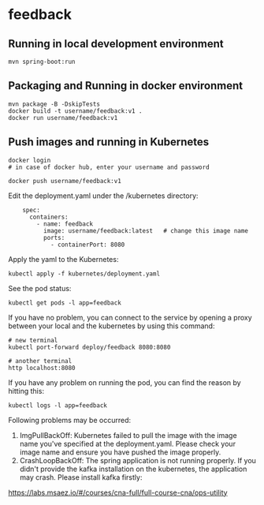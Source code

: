 # feedback

## Running in local development environment

```
mvn spring-boot:run
```

## Packaging and Running in docker environment

```
mvn package -B -DskipTests
docker build -t username/feedback:v1 .
docker run username/feedback:v1
```

## Push images and running in Kubernetes

```
docker login 
# in case of docker hub, enter your username and password

docker push username/feedback:v1
```

Edit the deployment.yaml under the /kubernetes directory:
```
    spec:
      containers:
        - name: feedback
          image: username/feedback:latest   # change this image name
          ports:
            - containerPort: 8080

```

Apply the yaml to the Kubernetes:
```
kubectl apply -f kubernetes/deployment.yaml
```

See the pod status:
```
kubectl get pods -l app=feedback
```

If you have no problem, you can connect to the service by opening a proxy between your local and the kubernetes by using this command:
```
# new terminal
kubectl port-forward deploy/feedback 8080:8080

# another terminal
http localhost:8080
```

If you have any problem on running the pod, you can find the reason by hitting this:
```
kubectl logs -l app=feedback
```

Following problems may be occurred:

1. ImgPullBackOff:  Kubernetes failed to pull the image with the image name you've specified at the deployment.yaml. Please check your image name and ensure you have pushed the image properly.
1. CrashLoopBackOff: The spring application is not running properly. If you didn't provide the kafka installation on the kubernetes, the application may crash. Please install kafka firstly:

https://labs.msaez.io/#/courses/cna-full/full-course-cna/ops-utility

